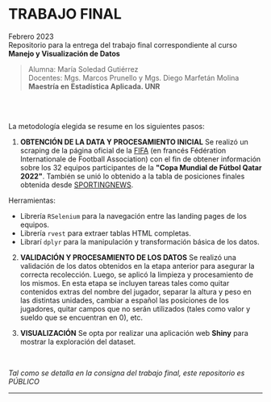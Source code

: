 # TRABAJO FINAL
Febrero 2023<br>
Repositorio para la entrega del trabajo final correspondiente al curso **Manejo y Visualización de Datos**
> Alumna: María Soledad Gutiérrez <br>
> Docentes: Mgs. Marcos Prunello y Mgs. Diego Marfetán Molina <br>
> __Maestría en Estadística Aplicada. UNR__

<br>

<br>


La metodología elegida se resume en los siguientes pasos:

1. **OBTENCIÓN DE LA DATA Y PROCESAMIENTO INICIAL** Se realizó un scraping de la página oficial de la [FIFA](https://sofifa.com/teams?keyword=) (en francés Fédération Internationale de Football Association) con el fin de obtener información sobre los 32 equipos participantes de la __"Copa Mundial de Fútbol Qatar 2022"__. También se unió lo obtenido a la tabla de posiciones finales obtenida desde [SPORTINGNEWS](https://www.sportingnews.com/ar/futbol/news/posiciones-finales-mundial-qatar-2022/crblvcbnrg0yxbkkucxvzb9r). 

Herramientas: 
- Librería `RSelenium` para la navegación entre las landing pages de los equipos.
- Librería `rvest` para extraer tablas HTML completas.
- Librarí `dplyr` para la manipulación y transformación básica de los datos. 
    
2. **VALIDACIÓN Y PROCESAMIENTO DE LOS DATOS** Se realizó una validación de los datos obtenidos en la etapa anterior para asegurar la correcta recolección. Luego, se aplicó la limpieza y procesamiento de los mismos. En esta etapa se incluyen tareas tales como quitar contenidos extras del nombre del jugador, separar la altura y peso en las distintas unidades, cambiar a español las posiciones de los jugadores, quitar campos que no serán utilizados (tales como valor y sueldo que se encuentran en 0), etc. 


3. **VISUALIZACIÓN** Se opta por realizar una aplicación web __Shiny__ para mostrar la exploración del dataset.

<br>

_Tal como se detalla en la consigna del trabajo final, este repositorio es PÚBLICO_

***



